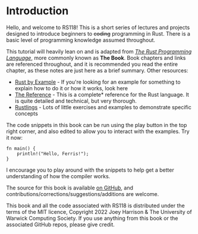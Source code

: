 # Introduction

Hello, and welcome to RS118! This is a short series of lectures and projects designed to introduce beginners to ~~coding~~ programming in Rust. There is a basic level of programming knowledge assumed throughout.

This tutorial will heavily lean on and is adapted from [_The Rust Programming Language_](https://doc.rust-lang.org/book/), more commonly known as **The Book**. Book chapters and links are referenced throughout, and it is recommended you read the entire chapter, as these notes are just here as a brief summary. Other resources:

- [Rust by Example](https://doc.rust-lang.org/rust-by-example/) - If you're looking for an example for something to explain how to do it or how it works, look here
- [The Reference](https://doc.rust-lang.org/stable/reference/) - This is a complete\* reference for the Rust language. It is quite detailed and technical, but very thorough.
- [Rustlings](https://github.com/rust-lang/rustlings) - Lots of little exercises and examples to demonstrate specific concepts

The code snippets in this book can be run using the play button in the top right corner, and also edited to allow you to interact with the examples. Try it now:

```rust, editable
fn main() {
    println!("Hello, Ferris!");
}
```

I encourage you to play around with the snippets to help get a better understanding of how the compiler works.

The source for this book is available [on GitHub](https://github.com/uwcs/rs118), and contributions/corrections/suggestions/additions are welcome.

This book and all the code associated with RS118 is distributed under the terms of the MIT licence, Copyright 2022 Joey Harrison & The University of Warwick Computing Society. If you use anything from this book or the associated GitHub repos, please give credit.
